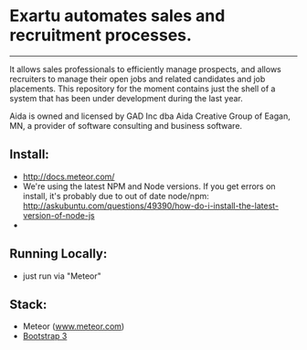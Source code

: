 # Exartu automates sales and recruitment processes.  

***

It allows sales professionals to efficiently manage prospects, and allows recruiters to manage their open jobs and related candidates and job placements.
This repository for the moment contains just the shell of a system that has been under development during the last year.


Aida is owned and licensed by GAD Inc dba Aida Creative Group of Eagan, MN, a provider of software consulting and business software.


## Install:
* http://docs.meteor.com/
* We're using the latest NPM and Node versions.  If you get errors on install, it's probably due to out of date node/npm: http://askubuntu.com/questions/49390/how-do-i-install-the-latest-version-of-node-js
*  	

## Running Locally:
* just run via "Meteor"

## Stack:
* Meteor (www.meteor.com)
* [Bootstrap 3](http://getbootstrap.com)